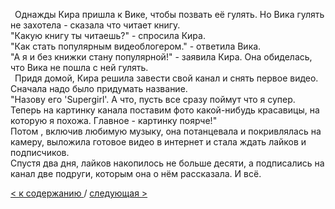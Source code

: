 &ensp;Однажды Кира пришла к Вике, чтобы позвать её гулять. Но Вика гулять не захотела - сказала что читает книгу. </br>
"Какую книгу ты читаешь?" - спросила Кира. </br>
"Как стать популярным видеоблогером." - ответила Вика. </br>
"А я и без книжки стану популярной!" - заявила Кира. Она обиделась, что Вика не пошла с ней гулять. </br>
&ensp;Придя домой, Кира решила завести свой канал и снять первое видео. Сначала надо было придумать название. </br>
"Назову его 'Supergirl'. А что, пусть все сразу поймут что я супер. Теперь на картинку канала поставим фото какой-нибудь красавицы, на которую я похожа. Главное - картинку поярче!" </br>
Потом , включив любимую музыку, она потанцевала и покривлялась на камеру, выложила готовое видео в интернет и стала ждать лайков и подписчиков. </br>
Спустя два дня, лайков накопилось не больше десяти, а подписались на канал две подруги, которым она о нём рассказала. И всё.

[< к содержанию ](./README.md) / [следующая >](./Глава_2.md)
